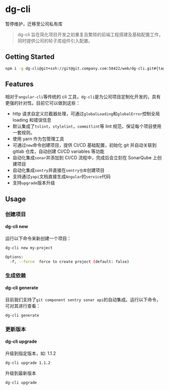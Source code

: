 # dg-cli

暂停维护，迁移至公司私有库

> dg-cli 旨在简化项目开发之初重复且繁琐的前端工程搭建及基础配置工作，同时提供公司的轮子库组件引入配置。

## Getting Started

```bash
npm i -g dg-cli@git+ssh://git@git.company.com:58422/web/dg-cli.git#{tag}
```

## Features

相对于`angular-cli`等传统的 cli 工具，`dg-cli`是为公司项目定制化开发的，具有更强的针对性。目前它可以做到这些：

- http 请求自定义拦截器处理，可通过`globalLoading`和`globalError`控制全局 loading 和错误信息
- 默认集成了`tslint`，`stylelint`，`commitlint`等 lint 规范，保证每个项目使用一套规则。
- 使用 yarn 作为包管理工具
- 可通过`new`命令创建项目，提供 CI/CD 基础配置，初始化 git 并自动关联到 gitlab 仓库，自动创建 CI/CD variables 等功能
- 自动化集成`sonar`并添加到 CI/CD 流程中，完成后会立刻在 SonarQube 上创建项目
- 自动化集成`sentry`并直接在`sentry仓库`创建项目
- 支持通过`yapi`文档直接生成`Angular`的`service`代码
- 支持`upgrade`版本升级

## Usage

### 创建项目

#### dg-cli new

运行以下命令来新创建一个项目：

```bash
dg-cli new my-project
```

```bash
Options:
  -f, --force  force to create project (default: false)
```

### 生成依赖

#### dg-cli generate

目前我们支持了`git component sentry sonar api`的自动集成。运行以下命令，可对其进行查看：

```bash
dg-cli generate
```

### 更新版本

#### dg-cli upgrade

升级到指定版本，如: 1.1.2

```bash
dg-cli upgrade 1.1.2
```

升级到最新版本

```bash
dg-cli upgrade
```
